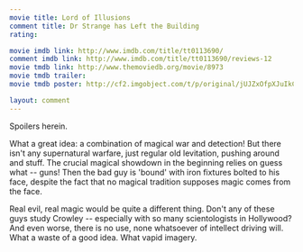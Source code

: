 ```yaml
---
movie title: Lord of Illusions
comment title: Dr Strange has Left the Building
rating: 

movie imdb link: http://www.imdb.com/title/tt0113690/
comment imdb link: http://www.imdb.com/title/tt0113690/reviews-12
movie tmdb link: http://www.themoviedb.org/movie/8973
movie tmdb trailer: 
movie tmdb poster: http://cf2.imgobject.com/t/p/original/jUJZxOfpXJuIkChfxejQaU4ZaVz.jpg

layout: comment
---
```


Spoilers herein.

What a great idea: a combination of magical war and detection! But there isn't any supernatural warfare, just regular old levitation, pushing around and stuff. The crucial magical showdown in the beginning relies on guess what -- guns! Then the bad guy is 'bound' with iron fixtures bolted to his face, despite the fact that no magical tradition supposes magic comes from the face.

Real evil, real magic would be quite a different thing. Don't any of these guys study Crowley -- especially with so many scientologists in Hollywood? And even worse, there is no use, none whatsoever of intellect driving will. What a waste of a good idea. What vapid imagery.